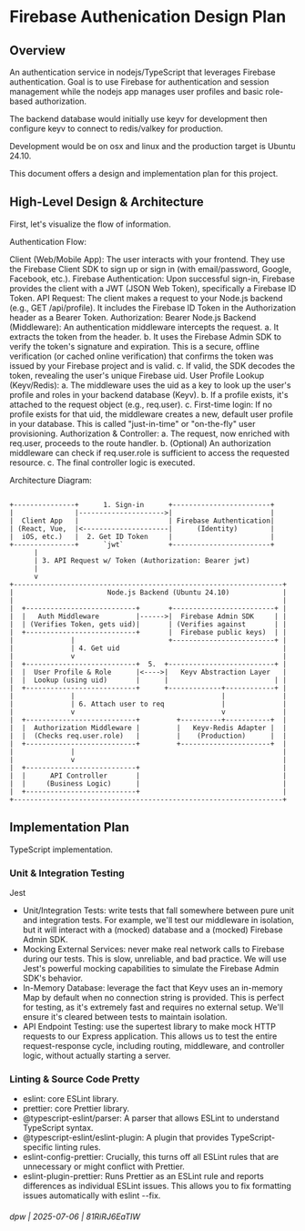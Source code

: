 # Firebase Authenication Design Plan

## Overview

An authentication service in nodejs/TypeScript that leverages Firebase authentication.  Goal is to use Firebase for authentication and session management while the nodejs app manages user profiles and basic role-based authorization.   

The backend database would initially use keyv for development then configure keyv to connect to redis/valkey for production.  

Development would be on osx and linux and the production target is Ubuntu 24.10.  

This document offers a design and implementation plan for this project.

## High-Level Design & Architecture

First, let's visualize the flow of information.

Authentication Flow:

Client (Web/Mobile App): The user interacts with your frontend. They use the Firebase Client SDK to sign up or sign in (with email/password, Google, Facebook, etc.).
Firebase Authentication: Upon successful sign-in, Firebase provides the client with a JWT (JSON Web Token), specifically a Firebase ID Token.
API Request: The client makes a request to your Node.js backend (e.g., GET /api/profile). It includes the Firebase ID Token in the Authorization header as a Bearer Token.
Authorization: Bearer <firebase-id-token>
Node.js Backend (Middleware): An authentication middleware intercepts the request.
a. It extracts the token from the header.
b. It uses the Firebase Admin SDK to verify the token's signature and expiration. This is a secure, offline verification (or cached online verification) that confirms the token was issued by your Firebase project and is valid.
c. If valid, the SDK decodes the token, revealing the user's unique Firebase uid.
User Profile Lookup (Keyv/Redis):
a. The middleware uses the uid as a key to look up the user's profile and roles in your backend database (Keyv).
b. If a profile exists, it's attached to the request object (e.g., req.user).
c. First-time login: If no profile exists for that uid, the middleware creates a new, default user profile in your database. This is called "just-in-time" or "on-the-fly" user provisioning.
Authorization & Controller:
a. The request, now enriched with req.user, proceeds to the route handler.
b. (Optional) An authorization middleware can check if req.user.role is sufficient to access the requested resource.
c. The final controller logic is executed.

Architecture Diagram:

```

+---------------+      1. Sign-in      +------------------------+
|               |--------------------->|                        |
|  Client App   |                      | Firebase Authentication|
| (React, Vue,  |<---------------------|      (Identity)        |
|  iOS, etc.)   |  2. Get ID Token     |                        |
+---------------+      `jwt`           +------------------------+
      |
      | 3. API Request w/ Token (Authorization: Bearer jwt)
      |
      v
+------------------------------------------------------------------+
|                       Node.js Backend (Ubuntu 24.10)             |
|                                                                  |
|  +---------------------------+       +-------------------------+ |
|  |   Auth Middleware         |------>|  Firebase Admin SDK     | |
|  | (Verifies Token, gets uid)|       | (Verifies against       | |
|  +---------------------------+       |  Firebase public keys)  | |
|              |                       +-------------------------+ |
|              | 4. Get uid                                        |
|              v                                                   |
|  +---------------------------+  5.  +--------------------------+ |
|  |  User Profile & Role      |<---->|   Keyv Abstraction Layer   | 
|  |  Lookup (using uid)       |      |                          | |
|  +---------------------------+      +-------------+------------+ |
|              |                                    |              |
|              | 6. Attach user to req              |              |
|              v                                    v              |
|  +---------------------------+         +----------+-----------+  |
|  |  Authorization Middleware |         |   Keyv-Redis Adapter |  |
|  |  (Checks req.user.role)   |         |    (Production)      |  |
|  +---------------------------+         +----------------------+  |
|              |                                                   |
|              v                                                   |
|  +---------------------------+                                   |
|  |      API Controller       |                                   |
|  |     (Business Logic)      |                                   |
|  +---------------------------+                                   |
+------------------------------------------------------------------+
```

## Implementation Plan

TypeScript implementation.

### Unit & Integration Testing

Jest

* Unit/Integration Tests: write tests that fall somewhere between pure unit and integration tests. For example, we'll test our middleware in isolation, but it will interact with a (mocked) database and a (mocked) Firebase Admin SDK.
* Mocking External Services: never make real network calls to Firebase during our tests. This is slow, unreliable, and bad practice. We will use Jest's powerful mocking capabilities to simulate the Firebase Admin SDK's behavior.
* In-Memory Database: leverage the fact that Keyv uses an in-memory Map by default when no connection string is provided. This is perfect for testing, as it's extremely fast and requires no external setup. We'll ensure it's cleared between tests to maintain isolation.
* API Endpoint Testing: use the supertest library to make mock HTTP requests to our Express application. This allows us to test the entire request-response cycle, including routing, middleware, and controller logic, without actually starting a server.

### Linting & Source Code Pretty

* eslint: core ESLint library.
* prettier: core Prettier library.
* @typescript-eslint/parser: A parser that allows ESLint to understand TypeScript syntax.
* @typescript-eslint/eslint-plugin: A plugin that provides TypeScript-specific linting rules.
* eslint-config-prettier: Crucially, this turns off all ESLint rules that are unnecessary or might conflict with Prettier.
* eslint-plugin-prettier: Runs Prettier as an ESLint rule and reports differences as individual ESLint issues. This allows you to fix formatting issues automatically with eslint --fix.

###### dpw | 2025-07-06 | 81RiRJ6EaTIW

